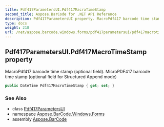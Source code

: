 ```yaml
---
title: Pdf417ParametersUI.Pdf417MacroTimeStamp
second_title: Aspose.BarCode for .NET API Reference
description: Pdf417ParametersUI property. MacroPdf417 barcode time stamp optional field. MicroPDF417 barcode time stamp optional field for Structured Append mode
type: docs
weight: 210
url: /net/aspose.barcode.windows.forms/pdf417parametersui/pdf417macrotimestamp/
---
```

## Pdf417ParametersUI.Pdf417MacroTimeStamp property

MacroPdf417 barcode time stamp (optional field). MicroPDF417 barcode time stamp (optional field for Structured Append mode)

```csharp
public DateTime Pdf417MacroTimeStamp { get; set; }
```

### See Also

* class [Pdf417ParametersUI](../)
* namespace [Aspose.BarCode.Windows.Forms](../../pdf417parametersui/)
* assembly [Aspose.BarCode](../../../)


